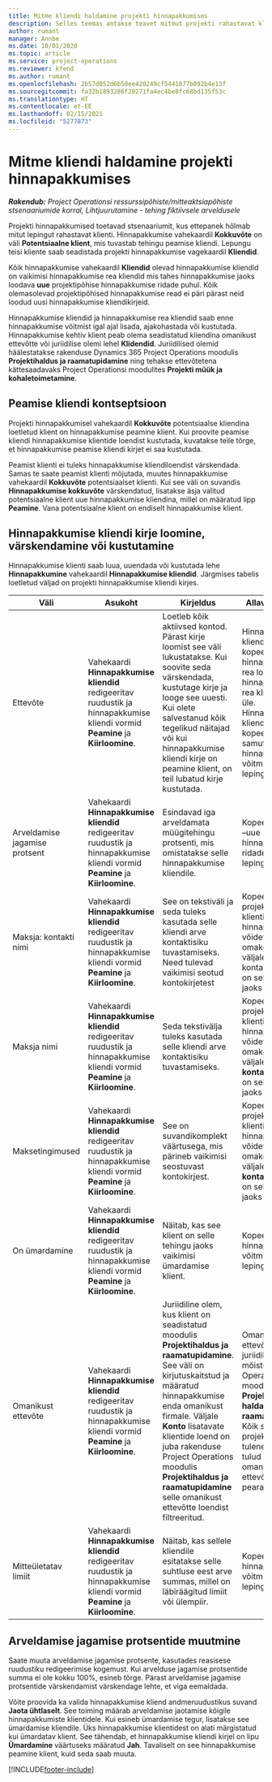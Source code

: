 ```yaml
---
title: Mitme kliendi haldamine projekti hinnapakkumises
description: Selles teemas antakse teavet mitmut projekti rahastavat klienti hõlmavate hinnapakkumistega töötamise kohta.
author: rumant
manager: Annbe
ms.date: 10/01/2020
ms.topic: article
ms.service: project-operations
ms.reviewer: kfend
ms.author: rumant
ms.openlocfilehash: 2b57d052d6b50ee420249cf5441077b092b4e13f
ms.sourcegitcommit: fa32b1893286f20271fa4ec4be8fc68bd135f53c
ms.translationtype: HT
ms.contentlocale: et-EE
ms.lasthandoff: 02/15/2021
ms.locfileid: "5277873"
---
```

# <a name="manage-multiple-customers-on-a-project-quote"></a>Mitme kliendi haldamine projekti hinnapakkumises

_**Rakendub:** Project Operationsi ressurssipõhiste/mitteaktsiapõhiste stsenaariumide korral,  Lihtjuurutamine - tehing fiktiivsele arveldusele_

Projekti hinnapakkumised toetavad stsenaariumit, kus ettepanek hõlmab mitut lepingut rahastavat klienti. Hinnapakkumise vahekaardil **Kokkuvõte** on väli **Potentsiaalne klient**, mis tuvastab tehingu peamise kliendi. Lepungu teisi kliente saab seadistada projekti hinnapakkumise vagekaardil **Kliendid**.

Kõik hinnapakkumise vahekaardil **Kliendid** olevad hinnapakkumise kliendid on vaikimisi hinnapakkumise rea kliendid mis tahes hinnapakkumise jaoks loodava **uue** projektipõhise hinnapakkumise ridade puhul. Kõik olemasolevad projektipõhised hinnapakkumise read ei päri pärast neid loodud uusi hinnapakkumise kliendikirjeid.

Hinnapakkumise kliendid ja hinnapakkumise rea kliendid saab enne hinnapakkumise võitmist igal ajal lisada, ajakohastada või kustutada. Hinnapakkumise kehtiv klient peab olema seadistatud kliendina omanikust ettevõtte või juriidilise olemi lehel **Klidendid**. Juriidilised olemid häälestatakse rakenduse Dynamics 365 Project Operations moodulis **Projektihaldus ja raamatupidamine** ning tehakse ettevõtetena kättesaadavaks Project Operationsi moodulites **Projekti müük ja kohaletoimetamine**.

## <a name="concept-of-a-primary-customer"></a>Peamise kliendi kontseptsioon

Projekti hinnapakkumisel vahekaardil **Kokkuvõte** potentsiaalse kliendina loetletud klient on hinnapakkumise peamine klient. Kui proovite peamise kliendi hinnapakkumise klientide loendist kustutada, kuvatakse teile tõrge, et hinnapakkumise peamise kliendi kirjet ei saa kustutada.

Peamist klienti ei tuleks hinnapakkumise kliendiloendist värskendada. Samas te saate peamist klienti mõjutada, muutes hinnapakkumise vahekaardil **Kokkuvõte** potentsiaalset klienti. Kui see väli on suvandis **Hinnapakkumise kokkuvõte** värskendatud, lisatakse äsja valitud potentsiaalne klient uue hinnapakkumise kliendina, millel on määratud lipp **Peamine**. Vana potentsiaalne klient on endiselt hinnapakkumise klient.

## <a name="create-update-or-delete-a-quote-customer-record"></a>Hinnapakkumise kliendi kirje loomine, värskendamine või kustutamine

Hinnapakkumise klienti saab luua, uuendada või kustutada lehe **Hinnapakkumine** vahekaardil **Hinnapakkumise kliendid**. Järgmises tabelis loetletud väljad on projekti hinnapakkumise kliendi kirjes.

| **Väli** | **Asukoht** | **Kirjeldus** | **Allavoolu mõjud** |
| --- | --- | --- | --- |
| Ettevõte | Vahekaardi **Hinnapakkumise kliendid** redigeeritav ruudustik ja hinnapakkumise kliendi vormid **Peamine** ja **Kiirloomine**. | Loetleb kõik aktiivsed kontod. Pärast kirje loomist see väli lukustatakse. Kui soovite seda värskendada, kustutage kirje ja looge see uuesti. Kui olete salvestanud kõik tegelikud näitajad või kui hinnapakkumise kliendi kirje on peamine klient, on teil lubatud kirje kustutada. | Hinnapakkumise kliendid kopeeritakse hinnapakkumise rea loomisel hinnapakkumise rea klientidega üle. Hinnapakkumise kliendid kopeeritakse samuti hinnapakkumise võitmisel projekti lepingu klientidele. |
| Arveldamise jagamise protsent | Vahekaardi **Hinnapakkumise kliendid** redigeeritav ruudustik ja hinnapakkumise kliendi vormid **Peamine** ja **Kiirloomine**. | Esindavad iga arveldamata müügitehingu protsenti, mis omistatakse selle hinnapakkumise kliendile. | Kopeeritud loodud –uue hinnapakkumise ridadele ja projekti lepingu klientidele. |
| Maksja: kontakti nimi | Vahekaardi **Hinnapakkumise kliendid** redigeeritav ruudustik ja hinnapakkumise kliendi vormid **Peamine** ja **Kiirloomine**. | See on tekstiväli ja seda tuleks kasutada selle kliendi arve kontaktisiku tuvastamiseks. Need tulevad vaikimisi seotud kontokirjetest | Kopeeritakse üle projekti lepingu klientidele, kui hinnapakkumine võidetakse ja omakorda arve väljale Maksja: kontakti nimi, mis on selle kliendi jaoks loodud. |
| Maksja nimi | Vahekaardi **Hinnapakkumise kliendid** redigeeritav ruudustik ja hinnapakkumise kliendi vormid **Peamine** ja **Kiirloomine**. | Seda tekstivälja tuleks kasutada selle kliendi arve kontaktisiku tuvastamiseks. | Kopeeritakse projekti lepingu klientidele, kui hinnapakkumine võidetakse ja omakorda arve väljale **Maksja: kontakti nimi**, mis on selle kliendi jaoks loodud. |
| Maksetingimused | Vahekaardi **Hinnapakkumise kliendid** redigeeritav ruudustik ja hinnapakkumise kliendi vormid **Peamine** ja **Kiirloomine**. | See on suvandikomplekt väärtusega, mis pärineb vaikimisi seostuvast kontokirjest. | Kopeeritakse projekti lepingu klientidele, kui hinnapakkumine võidetakse ja omakorda arve väljale **Maksja: kontakti nimi**, mis on selle kliendi jaoks loodud. |
| On ümardamine | Vahekaardi **Hinnapakkumise kliendid** redigeeritav ruudustik ja hinnapakkumise kliendi vormid **Peamine** ja **Kiirloomine**. | Näitab, kas see klient on selle tehingu jaoks vaikimisi ümardamise klient. | Kopeeritakse hinnapakkumise võitmisel projekti lepingu klientidele. |
| Omanikust ettevõte | Vahekaardi **Hinnapakkumise kliendid** redigeeritav ruudustik ja hinnapakkumise kliendi vormid **Peamine** ja **Kiirloomine**. | Juriidiline olem, kus klient on seadistatud moodulis **Projektihaldus ja raamatupidamine**. See väli on kirjutuskaitstud ja määratud hinnapakkumise enda omanikust firmale. Väljale **Konto** lisatavate klientide loend on juba rakenduse Project Operations moodulis **Projektihaldus ja raamatupidamine** selle omanikust ettevõtte loendist filtreeritud. | Omanikust ettevõte võrdub juriidilise isiku mõistega Project Operationsi moodulis **Projektide haldamine ja raamatupidamine**. Kõik sellest projektist tulenevad kulud ja tulud arvestatakse omanikust ettevõtte pearaamatus. |
| Mitteületatav limiit | Vahekaardi **Hinnapakkumise kliendid** redigeeritav ruudustik ja hinnapakkumise kliendi vormid **Peamine** ja **Kiirloomine**. | Näitab, kas sellele kliendile esitatakse selle suhtluse eest arve summas, millel on läbiräägitud limiit või ülempiir. | Kopeeritakse hinnapakkumise võitmisel projekti lepingu klientidele. |

## <a name="editing-billing-split-percentages"></a>Arveldamise jagamise protsentide muutmine

Saate muuta arveldamise jagamise protsente, kasutades reasisese ruudustiku redigeerimise kogemust. Kui arvelduse jagamise protsentide summa ei ole kokku 100%, esineb tõrge. Pärast arveldamise jagamise protsentide värskendamist värskendage lehte, et viga eemaldada.

Võite proovida ka valida hinnapakkumise kliend andmeruudustikus suvand **Jaota ühtlaselt**. See toiming määrab arveldamise jaotamise kõigile hinnapakkumiste klientidele. Kui esineb ümardamise tegur, lisatakse see ümardamise kliendile. Üks hinnapakkumise klientidest on alati märgistatud kui ümardatav klient. See tähendab, et hinnapakkumise kliendi kirjel on lipu **Ümardamine** väärtuseks määratud **Jah**. Tavaliselt on see hinnapakkumise peamine klient, kuid seda saab muuta.


[!INCLUDE[footer-include](../includes/footer-banner.md)]
